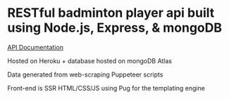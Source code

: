 # RESTful badminton player api built using Node.js, Express, & mongoDB

[API Documentation](https://web.postman.co/collections/11179943-023fcfae-c161-45cc-bf3a-46539c6a43ae?version=latest&workspace=8aaaed76-6c05-40d7-8f34-abcc0e6289d6)

Hosted on Heroku + database hosted on mongoDB Atlas

Data generated from web-scraping Puppeteer scripts

Front-end is SSR HTML/CSS/JS using Pug for the templating engine
